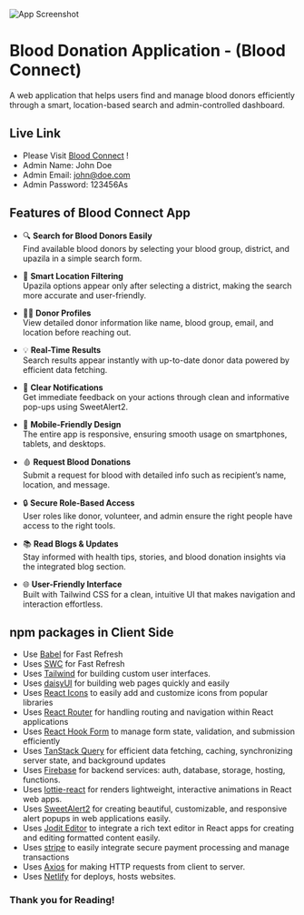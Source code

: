 ![App Screenshot](https://i.ibb.co/r2YDdhpr/blood-connect-white-logo-nobg.png)

# Blood Donation Application - (Blood Connect)

A web application that helps users find and manage blood donors efficiently through a smart, location-based search and admin-controlled dashboard.

## Live Link

- Please Visit [Blood Connect](https://fahim-arman.netlify.app/) !
- Admin Name: John Doe
- Admin Email: john@doe.com
- Admin Password: 123456As

## Features of Blood Connect App

- 🔍 **Search for Blood Donors Easily**  
  Find available blood donors by selecting your blood group, district, and upazila in a simple search form.

- 📍 **Smart Location Filtering**  
  Upazila options appear only after selecting a district, making the search more accurate and user-friendly.

- 🧑‍💻 **Donor Profiles**  
  View detailed donor information like name, blood group, email, and location before reaching out.

- 💡 **Real-Time Results**  
  Search results appear instantly with up-to-date donor data powered by efficient data fetching.

- 💬 **Clear Notifications**  
  Get immediate feedback on your actions through clean and informative pop-ups using SweetAlert2.

- 📱 **Mobile-Friendly Design**  
  The entire app is responsive, ensuring smooth usage on smartphones, tablets, and desktops.

- 🩸 **Request Blood Donations**  
  Submit a request for blood with detailed info such as recipient’s name, location, and message.

- 🔒 **Secure Role-Based Access**  
  User roles like donor, volunteer, and admin ensure the right people have access to the right tools.

- 📚 **Read Blogs & Updates**  
  Stay informed with health tips, stories, and blood donation insights via the integrated blog section.

- 🌐 **User-Friendly Interface**  
  Built with Tailwind CSS for a clean, intuitive UI that makes navigation and interaction effortless.

## npm packages in Client Side

- Use [Babel](https://babeljs.io/) for Fast Refresh
- Uses [SWC](https://swc.rs/) for Fast Refresh
- Uses [Tailwind](https://tailwindcss.com/) for building custom user interfaces.
- Uses [daisyUI](https://daisyui.com/) for building web pages quickly and easily
- Uses [React Icons](https://react-icons.github.io/react-icons/) to easily add and customize icons from popular libraries
- Uses [React Router](https://reactrouter.com/) for handling routing and navigation within React applications
- Uses [React Hook Form](https://react-hook-form.com/) to manage form state, validation, and submission efficiently
- Uses [TanStack Query](https://tanstack.com/query/latest) for efficient data fetching, caching, synchronizing server state, and background updates
- Uses [Firebase](https://firebase.google.com/) for backend services: auth, database, storage, hosting, functions.
- Uses [lottie-react](https://lottiereact.com/) for renders lightweight, interactive animations in React web apps.
- Uses [SweetAlert2](https://sweetalert2.github.io/) for creating beautiful, customizable, and responsive alert popups in web applications easily.
- Uses [Jodit Editor](https://xdsoft.net/jodit/) to integrate a rich text editor in React apps for creating and editing formatted content easily.
- Uses [stripe](https://stripe.com/) to easily integrate secure payment processing and manage transactions
- Uses [Axios](https://axios-http.com/) for making HTTP requests from client to server. 
- Uses [Netlify](https://www.netlify.com/) for deploys, hosts websites. 

### Thank you for Reading!